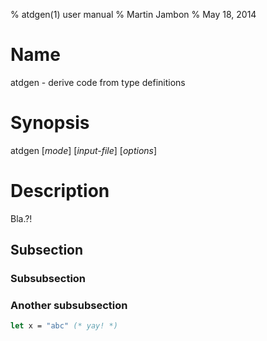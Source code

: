 % atdgen(1) user manual
% Martin Jambon
% May 18, 2014

Name
====

atdgen - derive code from type definitions

Synopsis
========

atdgen [*mode*] [*input-file*] [*options*]

Description
===========

Bla.?!

Subsection
----------

### Subsubsection

### Another subsubsection

```ocaml
let x = "abc" (* yay! *)
```
